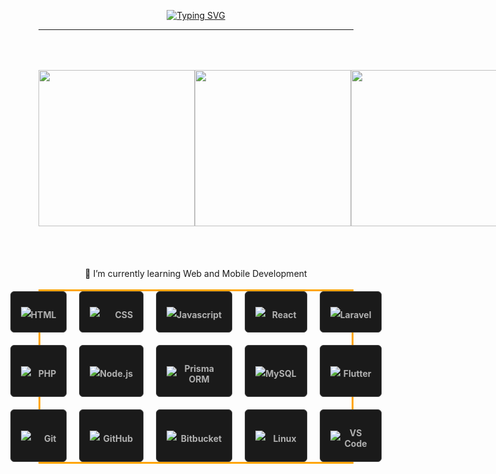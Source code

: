 <div align="center">

<!--![](https://komarev.com/ghpvc/?username=ericsmslvdr&label=PROFILE+VIEWS)-->

[![Typing SVG](https://readme-typing-svg.herokuapp.com?font=fira+code&size=30&color=18BAF7&center=true&vCenter=true&width=900&lines=Web&nbsp;Development;Mobile&nbsp;Development;<ericsmslvdr>)](https://git.io/typing-svg)
<hr>

<div align="center" style="display: flex;">
  <img src ="https://media3.giphy.com/media/amUVFzg1wNZKg/giphy.gif?cid=ecf05e47lo25jp1yrt9n74d5whu3goaytehsnsrzzte4uwtb&rid=giphy.gif&ct=g" width="250" height="250" style="margin: 50px auto;">
  <img src="https://media2.giphy.com/media/NbhiwA0C8THIv8KvG5/giphy.gif?cid=ecf05e473kat8yande63mvn1h6eohvo3imm8tp9ujnehbr6a&ep=v1_gifs_search&rid=giphy.gif&ct=g" width="250" height="250" style="margin: 50px auto;">
  <img src="https://media1.giphy.com/media/lRLzrbhmh5pFf4jOga/giphy.gif?cid=790b761114dd461de68b0ca382fc1a27d6442a786c5e2c3a&rid=giphy.gif&ct=s" width="250" height="250" style="margin: 50px auto;">
</div>

  <div>
    <br>
    🌱 I’m currently learning Web and Mobile Development
    <br>
  </div>
  <br>

<div style="display: grid; grid-template-columns: repeat(5, 1fr); gap: 20px; justify-content: center; margin: auto; border: solid orange;">
    <div style="display: flex; justify-content: space-between; align-items: center; border: 1px solid #3b3b3b; border-radius: 0.375rem; padding: 0.5rem 1rem; background-color: #1a1a1a;">
        <img src="https://skillicons.dev/icons?i=html">
        <h2 style="text-align: center; color: #b0b0b0; font-size: 0.875rem;">HTML</h2>
    </div>
    <div style="display: flex; justify-content: space-between; align-items: center; border: 1px solid #3b3b3b; border-radius: 0.375rem; padding: 0.5rem 1rem; background-color: #1a1a1a;">
        <img src="https://skillicons.dev/icons?i=css">
        <h2 style="text-align: center; color: #b0b0b0; font-size: 0.875rem;">CSS</h2>
    </div>
    <div style="display: flex; justify-content: space-between; align-items: center; border: 1px solid #3b3b3b; border-radius: 0.375rem; padding: 0.5rem 1rem; background-color: #1a1a1a;">
        <img src="https://skillicons.dev/icons?i=js">
        <h2 style="text-align: center; color: #b0b0b0; font-size: 0.875rem;">Javascript</h2>
    </div>
    <div style="display: flex; justify-content: space-between; align-items: center; border: 1px solid #3b3b3b; border-radius: 0.375rem; padding: 0.5rem 1rem; background-color: #1a1a1a;">
        <img src="https://skillicons.dev/icons?i=react">
        <h2 style="text-align: center; color: #b0b0b0; font-size: 0.875rem;">React</h2>
    </div>
    <div style="display: flex; justify-content: space-between; align-items: center; border: 1px solid #3b3b3b; border-radius: 0.375rem; padding: 0.5rem 1rem; background-color: #1a1a1a;">
        <img src="https://skillicons.dev/icons?i=laravel">
        <h2 style="text-align: center; color: #b0b0b0; font-size: 0.875rem;">Laravel</h2>
    </div>
    <div style="display: flex; justify-content: space-between; align-items: center; border: 1px solid #3b3b3b; border-radius: 0.375rem; padding: 0.5rem 1rem; background-color: #1a1a1a;">
        <img src="https://skillicons.dev/icons?i=php">
        <h2 style="text-align: center; color: #b0b0b0; font-size: 0.875rem;">PHP</h2>
    </div>
    <div style="display: flex; justify-content: space-between; align-items: center; border: 1px solid #3b3b3b; border-radius: 0.375rem; padding: 0.5rem 1rem; background-color: #1a1a1a;">
        <img src="https://skillicons.dev/icons?i=nodejs">
        <h2 style="text-align: center; color: #b0b0b0; font-size: 0.875rem;">Node.js</h2>
    </div>
    <div style="display: flex; justify-content: space-between; align-items: center; border: 1px solid #3b3b3b; border-radius: 0.375rem; padding: 0.5rem 1rem; background-color: #1a1a1a;">
        <img src="https://skillicons.dev/icons?i=prisma">
        <h2 style="text-align: center; color: #b0b0b0; font-size: 0.875rem;">Prisma ORM</h2>
    </div>
    <div style="display: flex; justify-content: space-between; align-items: center; border: 1px solid #3b3b3b; border-radius: 0.375rem; padding: 0.5rem 1rem; background-color: #1a1a1a;">
        <img src="https://skillicons.dev/icons?i=mysql">
        <h2 style="text-align: center; color: #b0b0b0; font-size: 0.875rem;">MySQL</h2>
    </div>
    <div style="display: flex; justify-content: space-between; align-items: center; border: 1px solid #3b3b3b; border-radius: 0.375rem; padding: 0.5rem 1rem; background-color: #1a1a1a;">
        <img src="https://skillicons.dev/icons?i=flutter">
        <h2 style="text-align: center; color: #b0b0b0; font-size: 0.875rem;">Flutter</h2>
    </div>
    <div style="display: flex; justify-content: space-between; align-items: center; border: 1px solid #3b3b3b; border-radius: 0.375rem; padding: 0.5rem 1rem; background-color: #1a1a1a;">
        <img src="https://skillicons.dev/icons?i=git"> 
        <h2 style="text-align: center; color: #b0b0b0; font-size: 0.875rem;">Git</h2>
    </div>
    <div style="display: flex; justify-content: space-between; align-items: center; border: 1px solid #3b3b3b; border-radius: 0.375rem; padding: 0.5rem 1rem; background-color: #1a1a1a;">
        <img src="https://skillicons.dev/icons?i=github"> 
        <h2 style="text-align: center; color: #b0b0b0; font-size: 0.875rem;">GitHub</h2>
    </div>
    <div style="display: flex; justify-content: space-between; align-items: center; border: 1px solid #3b3b3b; border-radius: 0.375rem; padding: 0.5rem 1rem; background-color: #1a1a1a;">
        <img src="https://skillicons.dev/icons?i=bitbucket"> 
        <h2 style="text-align: center; color: #b0b0b0; font-size: 0.875rem;">Bitbucket</h2>
    </div>
    <div style="display: flex; justify-content: space-between; align-items: center; border: 1px solid #3b3b3b; border-radius: 0.375rem; padding: 0.5rem 1rem; background-color: #1a1a1a;">
        <img src="https://skillicons.dev/icons?i=linux"> 
        <h2 style="text-align: center; color: #b0b0b0; font-size: 0.875rem;">Linux</h2>
    </div>
    <div style="display: flex; justify-content: space-between; align-items: center; border: 1px solid #3b3b3b; border-radius: 0.375rem; padding: 0.5rem 1rem; background-color: #1a1a1a;">
        <img src="https://skillicons.dev/icons?i=vscode"> 
        <h2 style="text-align: center; color: #b0b0b0; font-size: 0.875rem;">VS Code</h2>
    </div>
</div>

<br>

<!--
<h2><img src="https://media.giphy.com/media/cj87CxfRtrUifF3Ryk/giphy.gif" height="25"> GitHub Stats</h2><br>

![My GitHub Stats](https://github-readme-stats.vercel.app/api?username=ericsmslvdr&theme=github_dark&show_icons=true&include_all_commits=true&count_private=true&border_color=0a65f7&border_radius=6px)
-->
</div>
